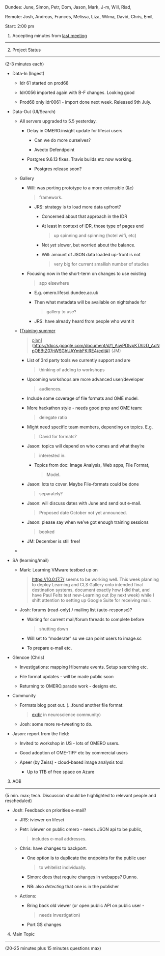 Dundee: June, Simon, Petr, Dom, Jason, Mark, J-m, Will, Riad,

Remote: Josh, Andreas, Frances, Melissa, Liza, Wilma, David, Chris,
Emil,

Start: 2:00 pm

1. Accepting minutes from [<u>last meeting</u>](https://drive.google.com/open?id=1TndXeC3wQSZVEaB5ZGpEAaPRl1QAufSI)
-------------------------------------------------------------------------------------------------------------------

2. Project Status
-----------------

(2-3 minutes each)

-   Data-In (Ingest)

    -   Idr 61 started on prod68

    -   Idr0056 imported again with B-F changes. Looking good

    -   Prod68 only idr0061 - import done next week. Released 9th July.

-   Data-Out (UI/Search)

    -   All servers upgraded to 5.5 yesterday.

        -   Delay in OMERO.insight update for lifesci users

            -   Can we do more ourselves?

            -   Avecto Defendpoint

        -   Postgres 9.6.13 fixes. Travis builds etc now working.

            -   Postgres release soon?

    -   Gallery

        -   Will: was porting prototype to a more extensible (&c)
            > framework.

            -   JRS: strategy is to load more data upfront?

                -   Concerned about that approach in the IDR

                -   At least in context of IDR, those type of pages end
                    > up spinning and spinning (hotel wifi, etc)

                -   Not *yet* slower, but worried about the balance.

                -   Will: amount of JSON data loaded up-front is not
                    > very big for current smallish number of studies

        -   Focusing now in the short-term on changes to use existing
            > app elsewhere

            -   E.g. omero.lifesci.dundee.ac.uk

            -   Then what metadata will be available on nightshade for
                > gallery to use?

            -   JRS: have already heard from people who want it

    -   [<u>Training summer
        > plan</u>](https://docs.google.com/document/d/1_AiwPDlvpKTAIzD_AcNpOEBtZ07nWSGhUAYmbFKlRE4/edit#)
        > (JM)

        -   List of 3rd party tools we currently support and are
            > thinking of adding to workshops

        -   Upcoming workshops are more advanced user/developer
            > audiences.

        -   Include some coverage of file formats and OME model.

        -   More hackathon style - needs good prep and OME team:
            > delegate ratio

        -   Might need specific team members, depending on topics. E.g.
            > David for formats?

        -   Jason: topics will depend on who comes and what they’re
            > interested in.

            -   Topics from doc: Image Analysis, Web apps, File Format,
                > Model.

        -   Jason: lots to cover. Maybe File-formats could be done
            > separately?

        -   Jason: will discuss dates with June and send out e-mail.
            > Proposed date October not yet announced.

        -   Jason: please say when we’ve got enough training sessions
            > booked

        -   JM: December is still free!

    -   

-   SA (learning/mail)

    -   Mark: Learning VMware testbed up on
        > [<u>https://10.0.17.7/</u>](https://10.0.17.7/) seems to be
        > working well. This week planning to deploy Learning and CLS
        > Gallery onto intended final destination systems, document
        > exactly how I did that, and have Paul Felts test new-Learning
        > out (by next week) while I shift attention to setting up
        > Google Suite for receiving mail.

    -   Josh: forums (read-only) / mailing list (auto-response)?

        -   Waiting for current mail/forum threads to complete before
            > shutting down

        -   Will set to “moderate” so we can point users to image.sc

        -   To prepare e-mail etc.

-   Glencoe (Chris)

    -   Investigations: mapping Hibernate events. Setup searching etc.

    -   File format updates - will be made public soon

    -   Returning to OMERO.parade work - designs etc.

-   Community

    -   Formats blog post out. (...found another file format:
        > [<u>exdir</u>](https://www.frontiersin.org/articles/10.3389/fninf.2018.00016/full)
        > in neuroscience community)

    -   Josh: some more re-tweeting to do.

-   Jason: report from the field:

    -   Invited to workshop in US - lots of OMERO users.

    -   Good adoption of OME-TIFF etc by commercial users

    -   Apeer (by Zeiss) - cloud-based image analysis tool.

        -   Up to 1TB of free space on Azure

3. AOB
------

(5 min. max; tech. Discussion should be highlighted to relevant people
and rescheduled)

-   Josh: Feedback on priorities e-mail?

    -   JRS: iviewer on lifesci

    -   Petr: iviewer on public omero - needs JSON api to be public,
        > includes e-mail addresses.

    -   Chris: have changes to backport.

        -   One option is to duplicate the endpoints for the public user
            > to whitelist individually.

        -   Simon: does that require changes in webapps? Dunno.

        -   NB: also *detecting* that one is in the publisher

    -   Actions:

        -   Bring back old viewer (or open public API on public user -
            > needs investigation)

        -   Port GS changes

4. Main Topic
-------------

(20-25 minutes plus 15 minutes questions max)
